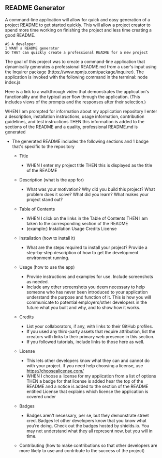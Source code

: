 ## README Generator

A command-line application will allow for quick and easy generation of a project README to get started quickly. This will allow a project creator to spend more time working on finishing the project and less time creating a good README.

```
AS A developer
I WANT a README generator
SO THAT can quickly create a professional README for a new project
```

The goal of this project was to create a command-line application that dynamically generates a professional README.md from a user's input using the Inquirer package (https://www.npmjs.com/package/inquirer).  The application is invoked with the following command in the terminal: node index.js

Here is a link to a walkthrough video that demonstrates the application's functionality and the typical user flow through the application. (This includes views of the prompts and the responses after their selection.)

WHEN I am prompted for information about my application repository
I enter a description, installation instructions, usage information, contribution guidelines, and test instructions
THEN this information is added to the sections of the README and a quality, professional README.md is generated

* The generated README includes the following sections and 1 badge that's specific to the repository

  * Title
    - WHEN I enter my project title THEN this is displayed as the title of the README

  * Description (what is the app for)
    - What was your motivation? Why did you build this project? What problem does it solve? What did you learn? What makes your project stand out?

  * Table of Contents
      - WHEN I click on the links in the Table of Contents THEN I am taken to the corresponding  section of the README
      - (example:)
        Installation
        Usage
        Credits
        License

  * Installation (how to install it)
    - What are the steps required to install your project? Provide a step-by-step description of how to get the development environment running.

  * Usage (how to use the app)
    - Provide instructions and examples for use. Include screenshots as needed.
    - Include any other screenshots you deem necessary to help someone who has never been introduced to your application understand the purpose and function of it. This is how you will communicate to potential employers/other developers in the future what you built and why, and to show how it works.

  * Credits 
    - List your collaborators, if any, with links to their GitHub profiles. 
    - If you used any third-party assets that require attribution, list the creators with links to their primary web presence in this section.
    - If you followed tutorials, include links to those here as well.

  * License
    - This lets other developers know what they can and cannot do with your project. If you need help choosing a license, use https://choosealicense.com/
    - WHEN I choose a license for my application from a list of options THEN a badge for that license is added hear the top of the README and a notice is added to the section of the README entitled License that explains which license the application is covered under

  * Badges
    - Badges aren't necessary, per se, but they demonstrate street cred. Badges let other developers know that you know what you're doing. Check out the badges hosted by shields.io. You may not understand what they all represent now, but you will in time.

  * Contributing (how to make contributions so that other developers are more likely to use and contribute to the success of the project)